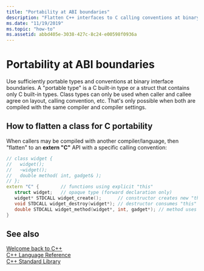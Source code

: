 ```yaml
---
title: "Portability at ABI boundaries"
description: "Flatten C++ interfaces to C calling conventions at binary interface boundaries."
ms.date: "11/19/2019"
ms.topic: "how-to"
ms.assetid: abbd405e-3038-427c-8c24-e00598f0936a
---
```

# Portability at ABI boundaries

Use sufficiently portable types and conventions at binary interface boundaries. A "portable type" is a C built-in type or a struct that contains only C built-in types. Class types can only be used when caller and callee agree on layout, calling convention, etc. That's only possible when both are compiled with the same compiler and compiler settings.

## How to flatten a class for C portability

When callers may be compiled with another compiler/language, then "flatten" to an **extern "C"** API with a specific calling convention:

```cpp
// class widget {
//   widget();
//   ~widget();
//   double method( int, gadget& );
// };
extern "C" {        // functions using explicit "this"
   struct widget;   // opaque type (forward declaration only)
   widget* STDCALL widget_create();      // constructor creates new "this"
   void STDCALL widget_destroy(widget*); // destructor consumes "this"
   double STDCALL widget_method(widget*, int, gadget*); // method uses "this"
}
```

## See also

[Welcome back to C++](../cpp/welcome-back-to-cpp-modern-cpp.md)<br/>
[C++ Language Reference](../cpp/cpp-language-reference.md)<br/>
[C++ Standard Library](../standard-library/cpp-standard-library-reference.md)
